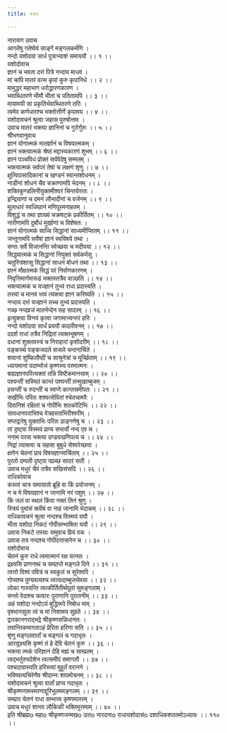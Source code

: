 ```yaml
---
title: ११०

---
```

नारायण उवाच  
आगतेषु गतेष्वेवं साङ्गे मङ्गलकर्मणि ।  
नन्दो यशोदया सार्ध पुत्राभ्याशं समाययौ ।। १ ।।  
यशोदोवाच  
ज्ञानं च भवता दत्तं पित्रे नन्दाय माधव ।  
मां चापि मातरं वत्स कृपां कुरु कृपानिधे ।। २ ।।  
मामुद्धर महाभाग धरोद्धारणकारण ।  
भवाब्धितरणे भीमौ भीतां च पतितामपि ।। ३ ।।  
मायामयी सा प्रकृतिर्भवाब्धितरणे तरिः ।  
त्वमेव कर्णधारश्च भक्तोत्तीर्णे कृपामय ।। ४ ।।  
यशोदावचनं श्रुत्वा जहास पुरुषोत्तमः ।  
उवाच मातरं भक्त्या ज्ञानिनां च गुरोर्गुरुः ।। ५ ।।  
श्रीभगवानुवाच  
ज्ञानं योगात्मकं मातर्ज्ञानं च विषयात्मकम् ।  
ज्ञानं भक्त्यात्मकं श्रेष्ठं मद्दास्यकारणं शुभम् ।। ६ ।।  
ज्ञानं पञ्चविधं प्रोक्तं सर्ववेदेषु सम्मतम् ।  
भक्त्यात्मकं सर्वपरं तेषां च लक्षणं शृणु ।। ७ ।।  
क्षुत्पिपासादिकानां च खण्डनं स्वान्तशोधनम् ।  
नाडीनां शोधनं चैव चक्राणामपि भेदनम् ।। ८ ।।  
शक्तिकुण्डलिनीयुक्तमीश्वरं चिन्तयेत्ततः ।  
इन्द्रियाणां च दमनं लौभादीनां च वर्जनम् ।। ९ ।।  
मूलाधारं स्वधिष्ठानं मणिपूरमनाहतम् ।  
विशुद्धं च तथा ज्ञाख्यं चक्रषट्कं प्रकीर्तितम् ।। १० ।।  
नारीणामपि दुर्बोधं मुर्खाणां च विशेषतः ।  
ज्ञानं योगात्मकं साध्वि सिद्धानां साध्यमीप्सितम् ।। ११ ।।  
जन्तूनामपि सर्वेषां ज्ञानं स्वविषये तथा ।  
सन्तः सर्वे विजानन्ति स्वेच्छया च मदीयया ।। १२ ।।  
सिद्ध्यात्मकं च सिद्धानां नियुक्तं सर्वकर्मसु ।  
चतुस्त्रिंशत्सु सिद्धानां साधनं बोधनं तथा ।। १३ ।।  
ज्ञानं मौक्षात्मकं सिद्धं परं निर्वाणकारणम् ।  
निवृत्तिमार्गमारूढं भक्तस्तत्रैव वाञ्छति ।। १४ ।।  
भक्त्यात्मकं च यज्ज्ञानं तुभ्यं राधा प्रदास्यति ।  
तस्यां च मानवं भावं त्यक्त्वा ज्ञानं करिष्यति ।। १५ ।।  
नन्दाय दत्तं यज्ज्ञानं तच्च तुभ्यं प्रदास्यति ।  
गच्छ नन्दव्रजं मातर्नन्देन सह सादरम् ।। १६ ।।  
इत्युक्त्वा विनयं कृत्वा जगामाभ्यन्तरं हरिः ।  
नन्दो यशोदया सार्धं प्रययौ कदलीवनम् ।। १७ ।।  
ददर्श राधां तत्रैव निद्रितां त्यक्तभूषणम् ।  
दधानां शुक्लवस्त्रं च निराहारां कृशोदरीम् ।। १८ ।।  
पङ्कस्थे पङ्कजदले सजले चन्दनार्चिते ।  
शयानां शुष्कितौष्ठीं च साश्रुनेत्रां च मूर्च्छिताम् ।। १९ ।।  
ध्यायमानां पदाम्भोजं कृष्णस्य परमात्मनः ।  
बाह्यज्ञानपरित्यक्तां तन्नि विष्टैकमानसाम् ।। २० ।।  
पश्यन्तीं सस्मितं कान्तं पश्यन्तीं तन्मुखाम्बुजम् ।  
हसन्तीं च रुदन्तीं च स्वप्ने कान्तसमीपतः ।। २१ ।।  
सखीभिः परितः शश्वत्सेवितां श्चेतचामरैः ।  
दिवानिशं रक्षितां च गोपीभिः शतकोटिभिः ।। २२ ।।  
सावधानपराभिश्च वेत्रहस्ताभिरीश्वरीम् ।  
सप्तद्वारेषु युक्ताभिः परितः प्राङ्गणेषु च ।। २३ ।।  
तां दृष्ट्वा विस्मयं प्राप्य सभार्यो नन्द एव च ।  
ननाम परया भक्त्या दण्डवत्प्रणिपत्य च ।। २४ ।।  
निद्रां त्याक्त्वा च सहसा बुबुधे सेश्वरेच्छया ।  
क्षणेन चेतनां प्राप विषयज्ञानवर्चिताम् ।। २५ ।।  
पुरतो दम्पती दृष्ट्वा पप्रच्छ सादरं सती ।  
उवाच मधुरं चैवं तत्रैव सखिसंसदि ।। २६ ।।  
राधिकोवाच  
कस्त्वं चात्र समायातो ब्रूहि वा किं प्रयोजनम् ।  
न च मे विषयज्ञानं न जानामि नरं पशुम् ।। २७ ।।  
किं जलं वा स्थलं किंवा नक्तं तिनं श्रुणु ।  
स्त्रियं पुमांसं क्लीबं वा नाहं जानामि भेदाकम् ।। २८ ।।  
राधिकावचनं श्रुत्वा नन्दश्च विस्मयं ययौ ।  
भीता यशोदा निकटं गोपीसम्भाषिता ययौ ।। २९ ।।  
उवास निकटे तस्याः समुवाच प्रियं वचः ।  
उवास तत्र नन्दश्च गोपीदत्तासनेन च ।। ३० ।।  
यशोदोवाच  
चेतनं कुरु राधे त्वमात्मानं रक्ष यत्नतः ।  
द्रक्ष्यसि प्राणनाथं च सम्प्राप्ते मङ्गले दिने ।। ३१ ।।  
त्वत्तो विश्वं पवित्रं च स्वकुलं च सुरेश्वरि ।  
गोप्यश्च पुण्यवत्यश्च त्वत्पादाम्बुजसेवया ।। ३२ ।।  
लोका गास्यन्ति त्वत्कीर्तितीर्थपूतां सुमङ्गलाम् ।  
सन्तो वेदाश्च चत्वारः पुराणानि पुरातनीम् ।। ३३ ।।  
अहं यशोदा नन्दोऽयं बुद्धिरूपे निबोध माम् ।  
वृषभानसुता त्वं च मां निशामय सुव्रते ।। ३४ ।।  
द्वारकानगराद्भद्रे श्रीकृष्णसन्निधानतः ।  
तवान्तिकमागताऽहं प्रेरिता हरिणा सति ।। ३५ ।।  
शृणु मङ्गलवार्तां च मङ्गलं च गदाभृतः ।  
आराद्द्रक्ष्यसि कृष्णं तं हे देवि चेतनं कुरु ।। ३६ ।।  
भक्त्या त्मकं परिज्ञानं देहि मह्यं च साम्प्रतम् ।  
त्वद्भर्तुरुपदेशेन त्वत्समीपं समागतौ ।। ३७ ।।  
पश्चदायास्यति हरिस्त्वां मुहूर्तं वरानने ।  
भविष्यत्यचिरेणैव श्रीदाम्नः शापमोचनम् ।। ३८ ।।  
यशोदावचनं श्रुत्वा वार्तां प्राप्य गदाभृतः ।  
श्रीकृष्णनामस्मरणाद्दूरिभूतममङ्गलम् ।। ३९ ।।  
सम्प्राप चेतनं राधा सम्भाव्य कृष्णमातरम् ।  
उवाच मधुरं शान्ता लौकिकीं भक्तिमुत्तमाम् ।। ४० ।।  
इति श्रीब्रह्मo महाo श्रीकृष्णजन्मखo उत्तo नारदनाo राधायशोदासंo दशाधिकशततमोऽध्यायः ।। ११० ।।